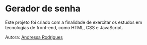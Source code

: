 # Gerador de senha

Este projeto foi criado com a finalidade de exercitar os estudos em tecnologias de front-end, como HTML, CSS e JavaScript. 

Autora: [Andressa Rodrigues](linkedin.com/in/aandressarodrigues)
